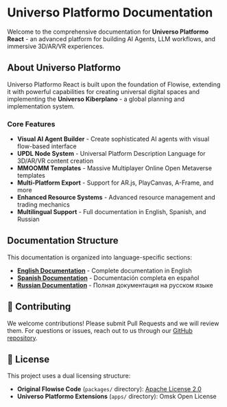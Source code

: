 # Universo Platformo Documentation

Welcome to the comprehensive documentation for **Universo Platformo React** - an advanced platform for building AI Agents, LLM workflows, and immersive 3D/AR/VR experiences.

## About Universo Platformo

Universo Platformo React is built upon the foundation of Flowise, extending it with powerful capabilities for creating universal digital spaces and implementing the **Universo Kiberplano** - a global planning and implementation system.

### Core Features

-   **Visual AI Agent Builder** - Create sophisticated AI agents with visual flow-based interface
-   **UPDL Node System** - Universal Platform Description Language for 3D/AR/VR content creation
-   **MMOOMM Templates** - Massive Multiplayer Online Open Metaverse templates
-   **Multi-Platform Export** - Support for AR.js, PlayCanvas, A-Frame, and more
-   **Enhanced Resource Systems** - Advanced resource management and trading mechanics
-   **Multilingual Support** - Full documentation in English, Spanish, and Russian

## Documentation Structure

This documentation is organized into language-specific sections:

-   **[English Documentation](en/)** - Complete documentation in English
-   **[Spanish Documentation](esp/)** - Documentación completa en español
-   **[Russian Documentation](ru/)** - Полная документация на русском языке

## 🙌 Contributing

We welcome contributions! Please submit Pull Requests and we will review them. For questions or issues, reach out to us through our [GitHub repository](https://github.com/VladimirLevadnij/universo-platformo-react).

## 📄 License

This project uses a dual licensing structure:

-   **Original Flowise Code** (`packages/` directory): [Apache License 2.0](https://github.com/FlowiseAI/Flowise/blob/main/LICENSE.md)
-   **Universo Platformo Extensions** (`apps/` directory): Omsk Open License
